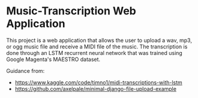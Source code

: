 # Music-Transcription Web Application

This project is a web application that allows the user to upload a wav, mp3, or ogg music file and receive a MIDI file of the music. The transcription is done through an LSTM recurrent neural network that was trained using Google Magenta's MAESTRO dataset.

Guidance from:
- https://www.kaggle.com/code/timno1/midi-transcriptions-with-lstm
- https://github.com/axelpale/minimal-django-file-upload-example
